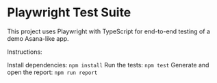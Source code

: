 # Playwright Test Suite

This project uses Playwright with TypeScript for end-to-end testing of a demo Asana-like app.

Instructions:

Install dependencies: `npm install`
Run the tests: `npm test`
Generate and open the report: `npm run report`
